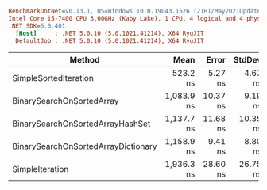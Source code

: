 ``` ini

BenchmarkDotNet=v0.13.1, OS=Windows 10.0.19043.1526 (21H1/May2021Update)
Intel Core i5-7400 CPU 3.00GHz (Kaby Lake), 1 CPU, 4 logical and 4 physical cores
.NET SDK=5.0.401
  [Host]     : .NET 5.0.10 (5.0.1021.41214), X64 RyuJIT
  DefaultJob : .NET 5.0.10 (5.0.1021.41214), X64 RyuJIT


```
|                              Method |       Mean |    Error |   StdDev | Rank |  Gen 0 | Allocated |
|------------------------------------ |-----------:|---------:|---------:|-----:|-------:|----------:|
|               SimpleSortedIteration |   523.2 ns |  5.27 ns |  4.67 ns |    1 | 0.4072 |      1 KB |
|           BinarySearchOnSortedArray | 1,083.9 ns | 10.37 ns |  9.19 ns |    2 | 0.3681 |      1 KB |
|    BinarySearchOnSortedArrayHashSet | 1,137.7 ns | 11.68 ns | 10.35 ns |    3 | 0.5455 |      2 KB |
| BinarySearchOnSortedArrayDictionary | 1,158.9 ns |  9.41 ns |  8.80 ns |    4 | 0.5779 |      2 KB |
|                     SimpleIteration | 1,936.3 ns | 28.60 ns | 26.75 ns |    5 | 0.4539 |      1 KB |
